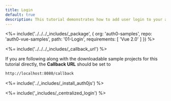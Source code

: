 ```yaml
---
title: Login
default: true
description: This tutorial demonstrates how to add user login to your application with Auth0
---
```


<%= include('../../../_includes/_package', {
  org: 'auth0-samples',
  repo: 'auth0-vue-samples',
  path: '01-Login',
  requirements: [
    'Vue 2.0'
  ]
}) %>

<%= include('../../../_includes/_callback_url') %>

If you are following along with the downloadable sample projects for this tutorial directly, the **Callback URL** should be set to

```bash
http://localhost:8080/callback
```

<%= include('../_includes/_install_auth0js') %>

<%= include('_includes/_centralized_login') %>